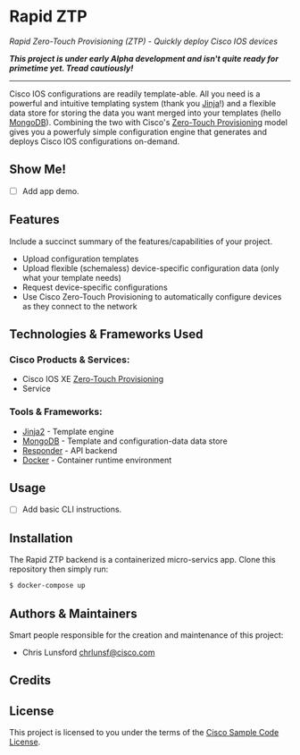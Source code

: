 # Rapid ZTP

*Rapid Zero-Touch Provisioning (ZTP) - Quickly deploy Cisco IOS devices*

***This project is under early Alpha development and isn't quite ready for primetime yet.  Tread cautiously!***

---

Cisco IOS configurations are readily template-able.  All you need is a powerful and intuitive templating system (thank you [Jinja](http://jinja.pocoo.org/)!) and a flexible data store for storing the data you want merged into your templates (hello [MongoDB](https://www.mongodb.com/)).  Combining the two with Cisco's [Zero-Touch Provisioning](https://www.cisco.com/c/en/us/td/docs/ios-xml/ios/prog/configuration/166/b_166_programmability_cg/zero_touch_provisioning.html) model gives you a powerfuly simple configuration engine that generates and deploys Cisco IOS configurations on-demand.

## Show Me!

- [ ] Add app demo.

## Features

Include a succinct summary of the features/capabilities of your project.

- Upload configuration templates
- Upload flexible (schemaless) device-specific configuration data (only what your template needs)
- Request device-specific configurations
- Use Cisco Zero-Touch Provisioning to automatically configure devices as they connect to the network

## Technologies & Frameworks Used

### Cisco Products & Services:

- Cisco IOS XE [Zero-Touch Provisioning](https://www.cisco.com/c/en/us/td/docs/ios-xml/ios/prog/configuration/166/b_166_programmability_cg/zero_touch_provisioning.html)
- Service

### Tools & Frameworks:

- [Jinja2](http://jinja.pocoo.org/) - Template engine
- [MongoDB](https://www.mongodb.com/) - Template and configuration-data data store
- [Responder](https://python-responder.org/) - API backend
- [Docker](https://www.docker.com/) - Container runtime environment

## Usage

- [ ] Add basic CLI instructions.

## Installation

The Rapid ZTP backend is a containerized micro-servics app.  Clone this repository then simply run:

```bash
$ docker-compose up
```

## Authors & Maintainers

Smart people responsible for the creation and maintenance of this project:

- Chris Lunsford <chrlunsf@cisco.com>

## Credits

## License

This project is licensed to you under the terms of the [Cisco Sample
Code License](./LICENSE).
